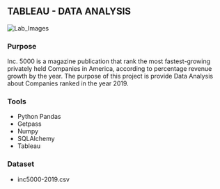 ## TABLEAU - DATA ANALYSIS

![Lab_Images](Lab.gif)

### Purpose
Inc. 5000 is a magazine publication that rank the most fastest-growing privately held Companies in America, according to percentage revenue growth by the year. The purpose of this project is provide Data Analysis about Companies ranked in the year 2019.


### Tools
- Python Pandas
- Getpass
- Numpy
- SQLAlchemy
- Tableau


### Dataset
- inc5000-2019.csv

